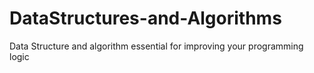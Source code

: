 # DataStructures-and-Algorithms
 Data Structure and algorithm essential for improving your programming logic 
